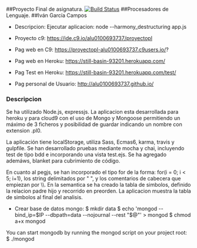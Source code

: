 ##Proyecto Final de asignatura. [![Build Status](https://travis-ci.org/alu0100693737/Proyecto-PL.svg?branch=master)](https://travis-ci.org/alu0100693737/Proyecto-PL)
##Procesadores de Lenguaje.
##Iván García Campos  

* Descripcion:
Ejecutar aplicacion: node --harmony_destructuring app.js

* Proyecto c9: https://ide.c9.io/alu0100693737/proyectopl
* Pag web en C9: https://proyectopl-alu0100693737.c9users.io/?
* Pag web en Heroku: https://still-basin-93201.herokuapp.com/
* Pag Test en Heroku: https://still-basin-93201.herokuapp.com/test/
* Pag personal de Usuario: http://alu0100693737.github.io/

### Descripcion
Se ha utilizado Node.js, expressjs. La aplicacion esta desarrollada para heroku y para cloud9 con el uso de Mongo y Mongoose permitiendo un máximo de 3 ficheros y posibilidad de guardar indicando un nombre con extension .pl0.

La aplicación tiene localStorage, utiliza Sass, Ecmas6, karma, travis y gulpfile.
Se han desarrollado pruebas mediante mocha y chai, incluyendo test de tipo bdd e incorporando una vista test.ejs. Se ha agregado ademáws, blanket para cubrimiento de código.

En cuanto al pegjs, se han incorporado el tipo for de la forma: for(i = 0; i < 5; i+1), los string delimitados por " ", y  los comentarios de cabecera que empiezan por \\\\. En la semantica se ha creado la tabla de simbolos, definido la relacion padre hijo y recorrido en preorden. La aplicacion muestra la tabla de simbolos al final del analisis.

* Crear base de datos mongo:
$ mkdir data
$ echo 'mongod --bind_ip=$IP --dbpath=data --nojournal --rest "$@"' > mongod
$ chmod a+x mongod

You can start mongodb by running the mongod script on your project root:
$ ./mongod


